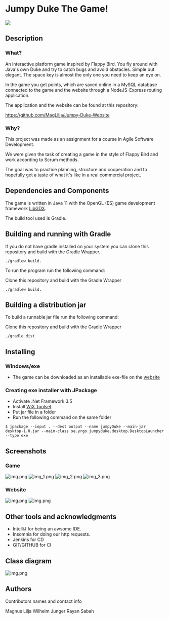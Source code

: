 # Jumpy Duke The Game!
![](assets_to_be_packed/DukeThree.png)

## Description

### What?

An interactive platform game inspired by Flappy Bird.
You fly around with Java's own Duke and try to catch bugs and avoid obstacles.
Simple but elegant. The space key is almost the only one you need to keep an eye on.

In the game you get points, which are saved online in a MySQL database connected to the game and the website
through a NodeJS-Express routing application.

The application and the website can be found at this repository:

https://github.com/MagLilja/Jumpy-Duke-Website

### Why?

This project was made as an assignment for a course in Agile Software Development.

We were given the task of creating a game in the style of Flappy Bird and work according to Scrum methods.

The goal was to practice planning, structure and cooperation and to 
hopefully get a taste of what it's like in a real commercial project.

## Dependencies and Components

The game is written in Java 11 with the OpenGL (ES) game development framework [LibGDX](https://libgdx.com/). 

The build tool used is Gradle. 

## Building and running with Gradle

If you do not have gradle installed on your system you can clone 
this repository and build with the Gradle Wrapper. 
```
./gradlew build.
```

To run the program run the following command:

Clone this repository and build with the Gradle Wrapper
```
./gradlew build.
```

## Building a distribution jar

To build a runnable jar file run the following command:

Clone this repository and build with the Gradle Wrapper
```
./gradle dist
```

## Installing

### Windows/exe

* The game can be downloaded as an installable exe-file on the [website](https://jumpyduke.com/download.html)

### Creating exe installer with JPackage

- Activate .Net Framework 3.5
- Install [WiX Toolset](https://wixtoolset.org/)
- Put jar file in a folder 
- Run the following command on the same folder 
```
$ jpackage --input . --dest output --name jumpyDuke --main-jar desktop-1.0.jar --main-class se.yrgo.jumpyduke.desktop.DesktopLauncher --type exe 
```

## Screenshots

### Game
![img.png](Storyboard/img.png)
![img_1.png](Storyboard/img_1.png)
![img_2.png](Storyboard/img_2.png)
![img_3.png](Storyboard/img_3.png)
### Website
![img.png](www1.png)
![img.png](www2.png)

## Other tools and acknowledgments 

- IntelliJ for being an awsome IDE.
- Insomnia for doing our http requests. 
- Jenkins for CD
- GIT/GITHUB for CI

## Class diagram

![img.png](Storyboard/diagram.png)

## Authors

Contributors names and contact info

Magnus Lilja
Wilhelm Junger
Rayan Sabah

